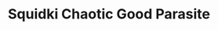 ---
slug: squidki-chaotic-good-parasite
title: Squidki Chaotic Good Parasite
description: "Squidki Chaotic Good Parasite is an exciting online game. Play for free directly in your browser!"
icon: /images/new_mods/Sprunki Chaotic Good Parasite.png
url: https://wowtbc.net/sprunkin/chaotic-good-parasite/index.html
previewImage: /images/new_mods/Sprunki Chaotic Good Parasite.png
type: new mods

# SEO配置
seo:
  title: "Squidki Chaotic Good Parasite - Play Free Online Game | Fun Browser Games"
  description: "Squidki Chaotic Good Parasite - Play this fun online game for free in your browser. No download required!"
  ogImage: "/images/new_mods/Sprunki Chaotic Good Parasite.png"
  keywords: "squidki-chaotic-good-parasite, online game, browser game, free game, new mods game, play online"

videoUrls:
  - https://www.youtube.com/embed/example1
  - https://www.youtube.com/embed/example2

whyPlay:
  title: "Why Play Squidki Chaotic Good Parasite?"
  items:
    - "Immersive Gameplay: Squidki Chaotic Good Parasite offers an engaging and immersive gaming experience that will keep you entertained for hours"
    - "Challenging Levels: Test your skills with increasingly difficult challenges and obstacles"
    - "Beautiful Graphics: Enjoy stunning visuals and smooth animations that bring the game world to life"
    - "Regular Updates: New content and features are added regularly to keep the game fresh and exciting"
    - "Free to Play: Experience all the fun without spending a penny"
    - "Community Features: Connect with other players, share strategies, and compete for high scores"
    - "Cross-Platform: Play on any device with a web browser, no downloads required"

features:
  title: "Key Features of Squidki Chaotic Good Parasite"
  image: "/images/new_mods/Sprunki Chaotic Good Parasite.png"
  items:
    - "Intuitive Controls: Easy to learn controls make Squidki Chaotic Good Parasite accessible for players of all skill levels"
    - "Multiple Game Modes: Enjoy various gameplay options that provide different challenges and experiences"
    - "Character Customization: Personalize your gaming experience with unique characters and items"
    - "Achievement System: Complete special tasks to earn rewards and recognition"
    - "Leaderboards: Compete with players worldwide and see who can achieve the highest scores"

characteristics:
  title: "Game Characteristics"
  image: "/images/new_mods/Sprunki Chaotic Good Parasite.png"
  items:
    - "Genre: New mods game with elements of strategy and skill"
    - "Difficulty: Suitable for both casual gamers and those seeking a challenge"
    - "Play Time: Quick sessions or extended gameplay, depending on your preference"
    - "Art Style: Vibrant and engaging visuals that enhance the gaming experience"
    - "Sound Design: Immersive audio that complements the gameplay perfectly"

info: "Squidki Chaotic Good Parasite is an exciting online game that offers players a unique and engaging gaming experience. With its intuitive controls, stunning visuals, and challenging gameplay, Squidki Chaotic Good Parasite provides hours of entertainment for players of all ages and skill levels. Whether you're looking for a quick gaming session during a break or an extended play session, Squidki Chaotic Good Parasite delivers an immersive experience that will keep you coming back for more. The game features multiple levels of increasing difficulty, ensuring that players are constantly challenged as they progress. With regular updates adding new content and features, Squidki Chaotic Good Parasite remains fresh and exciting, providing endless entertainment options for its growing community of players."

howToPlayIntro: "Welcome to Squidki Chaotic Good Parasite! This guide will walk you through the basics and help you master the game. Whether you're a beginner or looking to improve your skills, these tips and instructions will enhance your gaming experience."

howToPlaySteps:
  - title: "Getting Started"
    description: "Begin your Squidki Chaotic Good Parasite adventure by familiarizing yourself with the controls. Use your keyboard or mouse to navigate through the game interface. The tutorial will guide you through the basic mechanics and help you understand the objectives."
  - title: "Understanding the Objectives"
    description: "In Squidki Chaotic Good Parasite, your main goal is to progress through levels by completing specific objectives. Each level presents unique challenges that require different strategies and approaches."
  - title: "Mastering the Controls"
    description: "Practice using the controls to improve your precision and reaction time. Squidki Chaotic Good Parasite requires quick reflexes and strategic thinking to overcome obstacles and defeat opponents."
  - title: "Utilizing Power-ups"
    description: "Collect power-ups throughout the game to enhance your abilities and overcome difficult challenges. Each power-up offers unique advantages that can be crucial for success."
  - title: "Developing Strategies"
    description: "As you progress in Squidki Chaotic Good Parasite, develop effective strategies for different scenarios. Analyze patterns, anticipate challenges, and adapt your approach to maximize your performance."

faq:
  title: "Frequently Asked Questions about Squidki Chaotic Good Parasite"
  items:
    - question: "Is Squidki Chaotic Good Parasite free to play?"
      answer: "Yes, Squidki Chaotic Good Parasite is completely free to play directly in your web browser. No downloads or purchases are required to enjoy the full game experience."
    - question: "Can I play Squidki Chaotic Good Parasite on mobile devices?"
      answer: "Yes, Squidki Chaotic Good Parasite is optimized for both desktop and mobile play. You can enjoy the game on any device with a web browser and internet connection."
    - question: "Are there any in-game purchases?"
      answer: "While Squidki Chaotic Good Parasite is free to play, there may be optional in-game purchases available for cosmetic items or additional features that don't affect core gameplay."
    - question: "How often is Squidki Chaotic Good Parasite updated?"
      answer: "The developers regularly update Squidki Chaotic Good Parasite with new content, features, and improvements based on player feedback and game performance."
    - question: "Can I play Squidki Chaotic Good Parasite offline?"
      answer: "Currently, Squidki Chaotic Good Parasite requires an internet connection to play as it's a browser-based online game."
    - question: "Is Squidki Chaotic Good Parasite suitable for children?"
      answer: "Yes, Squidki Chaotic Good Parasite is designed to be family-friendly and suitable for players of all ages."
    - question: "How do I report bugs or issues?"
      answer: "If you encounter any problems while playing Squidki Chaotic Good Parasite, you can report them through the game's support page or contact the developers directly through their website."
    - question: "Still Have Questions?"
      answer: "If you have additional questions about Squidki Chaotic Good Parasite that aren't covered in this FAQ, please visit our support center or contact our customer service team for assistance."
---